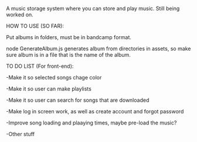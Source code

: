 A music storage system where you can store and play music. Still being worked on.

HOW TO USE (SO FAR):

Put albums in folders, must be in bandcamp format.

node GenerateAlbum.js generates album from directories in assets, so make sure album is in a file that is the name of the album.


TO DO LIST (For front-end):

-Make it so selected songs chage color

-Make it so user can make playlists

-Make it so user can search for songs that are downloaded

-Make log in screen work, as well as create account and forgot password

-Improve song loading and plaaying times, maybe pre-load the music?

-Other stuff
